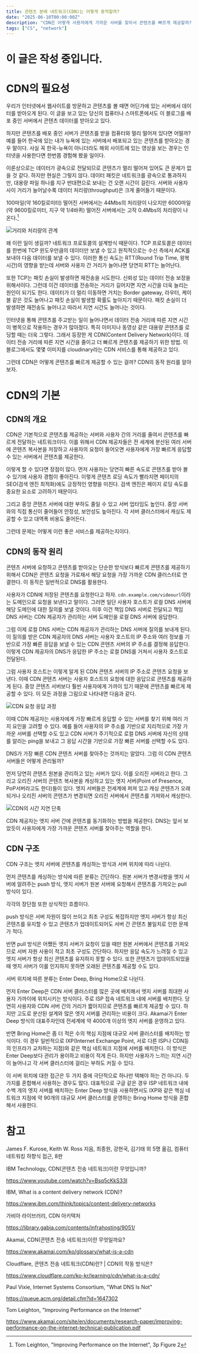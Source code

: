 ```yaml
---
title: 콘텐츠 분배 네트워크(CDN)는 어떻게 동작할까?
date: "2025-06-10T00:00:00Z"
description: "CDN은 어떻게 사용자에게 가까운 서버를 찾아서 콘텐츠를 빠르게 제공할까? CDN의 동작 원리를 알아보자."
tags: ["CS", "network"]
---
```


# 이 글은 작성 중입니다.

# CDN의 필요성

우리가 인터넷에서 웹사이트를 방문하고 콘텐츠를 볼 때면 어딘가에 있는 서버에서 데이터를 받아오게 된다. 이 글을 보고 있는 당신의 컴퓨터나 스마트폰에서도 이 블로그를 배포 중인 서버에서 콘텐츠 데이터를 받아오고 있다.

하지만 콘텐츠를 배포 중인 서버가 콘텐츠를 받을 컴퓨터와 멀리 떨어져 있다면 어떨까? 예를 들어 한국에 있는 내가 뉴욕에 있는 서버에서 배포되고 있는 콘텐츠를 받아오는 경우 말이다. 사실 꼭 한국-뉴욕이 아니더라도 해외 사이트에 있는 영상을 보는 경우는 인터넷을 사용한다면 한번쯤 경험해 봤을 일이다.

이론상으로는 데이터가 광속으로 전달되므로 콘텐츠가 멀리 떨어져 있어도 큰 문제가 없을 것 같다. 하지만 현실은 그렇지 않다. 데이터 패킷은 네트워크를 광속으로 통과하지만, 대용량 파일 하나를 지구 반대편으로 보내는 건 오랜 시간이 걸린다. 서버와 사용자 사이 거리가 늘어날수록 데이터 처리량(throughput)은 크게 줄어들기 때문이다.

100마일(약 160킬로미터) 떨어진 서버에서는 44Mbs의 처리량이 나오지만 6000마일(약 9600킬로미터, 지구 약 1/4바퀴) 떨어진 서버에서는 고작 0.4Mbs의 처리량이 나온다.[^1]

![거리와 처리량의 관계](./distance-and-throughput.png)

왜 이런 일이 생길까? 네트워크 프로토콜의 설계방식 때문이다. TCP 프로토콜은 데이터를 한번에 TCP 윈도우만큼의 데이터만 보낼 수 있고 원칙적으로는 수신 측에서 ACK를 보내야 다음 데이터를 보낼 수 있다. 이러한 통신 속도는 RTT(Round Trip Time, 왕복 시간)의 영향을 받는데 서버와 사용자 간 거리가 늘어나면 당연히 RTT는 늘어난다.

또한 TCP는 패킷 손실이 발생하면 재전송을 시도한다. 신뢰성 있는 데이터 전송 보장을 위해서이다. 그런데 이건 데이터를 전송하는 거리가 길어지면 지연 시간을 더욱 늘리는 원인이 되기도 한다. 데이터가 더 멀리 이동하면 거치는 Border gateway, 라우터, 케이블 같은 것도 늘어나고 패킷 손실이 발생할 확률도 높아지기 때문이다. 패킷 손실이 더 발생하면 재전송도 늘어나고 따라서 지연 시간도 늘어나는 것이다.

인터넷을 통해 콘텐츠를 주고받는 일이 늘어나면서 데이터 전송 거리에 따른 지연 시간이 병목으로 작용하는 경우가 많아졌다. 특히 이미지나 동영상 같은 대용량 콘텐츠를 로딩할 때는 더욱 그렇다. 그래서 등장한 게 CDN(Content Delivery Network)이다. 데이터 전송 거리에 따른 지연 시간을 줄이고 더 빠르게 콘텐츠를 제공하기 위한 방법. 이 블로그에서도 몇몇 이미지를 cloudinary라는 CDN 서비스를 통해 제공하고 있다.

그런데 CDN은 어떻게 콘텐츠를 빠르게 제공할 수 있는 걸까? CDN의 동작 원리를 알아보자.

# CDN의 기본

## CDN의 개요

CDN은 기본적으로 콘텐츠를 제공하는 서버와 사용자 간의 거리를 줄여서 콘텐츠를 빠르게 전달하는 네트워크이다. 이를 위해서 CDN 제공자들은 전 세계에 분산된 여러 서버에 콘텐츠 복사본을 저장하고 사용자의 요청이 들어오면 사용자에게 가장 빠르게 응답할 수 있는 서버에서 콘텐츠를 제공한다.

이렇게 할 수 있다면 장점이 많다. 먼저 사용자는 당연히 빠른 속도로 콘텐츠를 받아 볼 수 있기에 사용자 경험이 좋아진다. 이렇게 콘텐츠 로딩 속도가 빨라지면 페이지의 SEO(검색 엔진 최적화)에도 긍정적인 영향을 미친다. 검색 엔진은 페이지 로딩 속도를 중요한 요소로 고려하기 때문이다.

그리고 중앙 콘텐츠 서버에 대한 부하도 줄일 수 있고 서버 업타임도 높인다. 중앙 서버와의 직접 통신이 줄어들어 안정성, 보안성도 높아진다. 각 서버 클러스터에서 캐싱도 제공할 수 있고 대역폭 비용도 줄어든다.

그런데 문제는 어떻게 이런 좋은 서비스를 제공하는지이다.

## CDN의 동작 원리

콘텐츠 서버에 요청하고 콘텐츠를 받아오는 단순한 방식보다 빠르게 콘텐츠를 제공하기 위해서 CDN은 콘텐츠 요청을 가로채서 해당 요청을 가장 가까운 CDN 클러스터로 연결한다. 이 동작은 일반적으로 DNS를 활용한다.

사용자가 CDN에 저장된 콘텐츠를 요청한다고 하자. `cdn.example.com/videourl`이라는 도메인으로 요청을 보낸다고 말이다. 그러면 일단 사용자 호스트가 로컬 DNS 서버에 해당 도메인에 대한 질의를 보낼 것이다. 이후 이건 책임 DNS 서버로 전달되고 책임 DNS 서버는 CDN 제공자가 관리하는 서버 도메인을 로컬 DNS 서버에 응답한다.

그럼 이제 로컬 DNS 서버는 CDN 제공자가 관리하는 DNS 서버에 질의를 보내게 된다. 이 질의를 받은 CDN 제공자의 DNS 서버는 사용자 호스트의 IP 주소와 여러 정보를 기반으로 가장 빠른 응답을 보낼 수 있는 CDN 콘텐츠 서버의 IP 주소를 결정해 응답한다. 이렇게 CDN 제공자의 DNS가 응답한 IP 주소는 로컬 DNS를 거쳐서 사용자 호스트로 전달된다.

그럼 사용자 호스트는 이렇게 알게 된 CDN 콘텐츠 서버의 IP 주소로 콘텐츠 요청을 보낸다. 이때 CDN 콘텐츠 서버는 사용자 호스트의 요청에 대한 응답으로 콘텐츠를 제공하게 된다. 중앙 콘텐츠 서버보다 훨씬 사용자에게 가까이 있기 때문에 콘텐츠를 빠르게 제공할 수 있다. 이 모든 과정을 그림으로 나타내면 다음과 같다.

![CDN 요청 응답 과정](./cdn-request-response.png)

이때 CDN 제공자는 사용자에게 가장 빠르게 응답할 수 있는 서버를 찾기 위해 여러 가지 요인을 고려할 수 있다. 예를 들어 사용자의 IP 주소를 기반으로 지리적으로 가장 가까운 서버를 선택할 수도 있고 CDN 서버가 주기적으로 로컬 DNS 서버에 자신의 상태를 알리는 ping을 보내고 그 응답 시간을 기반으로 가장 빠른 서버를 선택할 수도 있다.

DNS가 가장 빠른 CDN 콘텐츠 서버를 찾아주는 것까지는 알았다. 그럼 이 CDN 콘텐츠 서버들은 어떻게 관리될까?

먼저 당연히 콘텐츠 원본을 관리하고 있는 서버가 있다. 이를 오리진 서버라고 한다. 그리고 오리진 서버의 콘텐츠 복사본을 캐싱하고 있는 엣지 서버(Point of Presence, PoP서버라고도 한다)들이 있다. 엣지 서버들은 전세계에 퍼져 있고 캐싱 콘텐츠가 오래되거나 오리진 서버의 콘텐츠가 변경되면 오리진 서버에서 콘텐츠를 가져와서 캐싱한다.

![CDN의 시간 지연 단축](./cdn-connection.png)

CDN 제공자는 엣지 서버 간에 콘텐츠를 동기화하는 방법을 제공한다. DNS는 앞서 보았듯이 사용자에게 가장 가까운 콘텐츠 서버를 찾아주는 역할을 한다.

## CDN 구조

CDN 구조는 엣지 서버에 콘텐츠를 캐싱하는 방식과 서버 위치에 따라 나뉜다.

먼저 콘텐츠를 캐싱하는 방식에 따른 분류는 간단하다. 원본 서버가 변경사항을 엣지 서버에 알려주는 push 방식, 엣지 서버가 원본 서버에 요청해서 콘텐츠를 가져오는 pull 방식이 있다.

각각의 장단점 또한 상식적인 흐름이다.

push 방식은 서버 자원이 많이 쓰이고 최초 구성도 복잡하지만 엣지 서버가 항상 최신 콘텐츠를 유지할 수 있고 콘텐츠가 업데이트되어도 서버 간 콘텐츠 불일치로 인한 문제가 적다.

반면 pull 방식은 어쨌든 엣지 서버가 요청이 있을 때만 원본 서버에서 콘텐츠를 가져오므로 서버 자원 사용이 적고 최초 구성도 간단하다. 하지만 응답 속도가 느려질 수 있고 엣지 서버가 항상 최신 콘텐츠를 유지하지 못할 수 있다. 또한 콘텐츠가 업데이트되었을 때 엣지 서버가 이를 인지하지 못하면 오래된 콘텐츠를 제공할 수도 있다.

서버 위치에 따른 분류는 Enter Deep, Bring Home으로 나뉜다.

먼저 Enter Deep은 CDN 서버 클러스터를 많은 곳에 배치해서 엣지 서버를 최대한 사용자 가까이에 위치시키는 방식이다. 주로 ISP 접속 네트워크 내에 서버를 배치한다. 당연히 사용자와 CDN 서버 간의 거리가 짧아지므로 콘텐츠를 빠르게 제공할 수 있다. 하지만 고도로 분산된 설계와 많은 엣지 서버를 관리하는 비용이 크다. Akamai가 Enter Deep 방식의 대표주자인데 전세계에 약 4000개 이상의 엣지 서버를 운영하고 있다.

반면 Bring Home은 좀 더 적은 수의 핵심 지점에 대규모 서버 클러스터를 배치하는 방식이다. 이 경우 일반적으로 IXP(Internet Exchange Point, 서로 다른 ISP나 CDN등의 인프라가 교차하는 지점)와 같은 핵심 네트워크 지점에 서버를 배치한다. 이 방식은 Enter Deep보다 관리가 용이하고 비용이 적게 든다. 하지만 사용자가 느끼는 지연 시간이 늘어나고 각 서버 클러스터에 걸리는 부하도 커질 수 있다.

이 서버 위치에 대한 접근은 두 가지 중에 극단적으로 하나만 택해야 하는 건 아니다. 두 가지를 혼합해서 사용하는 경우도 많다. 대표적으로 구글 같은 경우 ISP 네트워크 내에 수백 개의 엣지 서버를 배치하는 Enter Deep 방식을 사용하면서도 IXP와 같은 핵심 네트워크 지점에 약 90개의 대규모 서버 클러스터를 운영하는 Bring Home 방식을 혼합해서 사용한다.


# 참고

James F. Kurose, Keith W. Ross 지음, 최종원, 강현국, 김기태 외 5명 옮김, 컴퓨터 네트워킹 하향식 접근, 8판

IBM Technology, CDN(콘텐츠 전송 네트워크)이란 무엇입니까?

https://www.youtube.com/watch?v=Bsq5cKkS33I

IBM, What is a content delivery network (CDN)?

https://www.ibm.com/think/topics/content-delivery-networks

가비아 라이브러리, CDN 아키텍처

https://library.gabia.com/contents/infrahosting/9051/

Akamai, CDN(콘텐츠 전송 네트워크)이란 무엇일까요?

https://www.akamai.com/ko/glossary/what-is-a-cdn

Cloudflare, 콘텐츠 전송 네트워크(CDN)란? | CDN의 작동 방식은?

https://www.cloudflare.com/ko-kr/learning/cdn/what-is-a-cdn/

Paul Vixie, Internet Systems Consortium, "What DNS Is Not"

https://queue.acm.org/detail.cfm?id=1647302

Tom Leighton, "Improving Performance on the Internet"

https://www.akamai.com/site/en/documents/research-paper/improving-performance-on-the-internet-technical-publication.pdf

[^1]: Tom Leighton, "Improving Performance on the Internet", 3p Figure 2